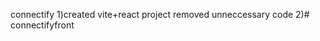 connectify
1)created vite+react project removed unneccessary code
2)#   c o n n e c t i f y f r o n t  
 